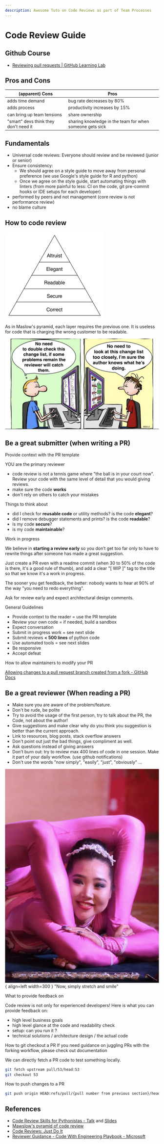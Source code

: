 ```yaml
---
description: Awesome Tuto on Code Reviews as part of Team Processes
---
```


# Code Review Guide

## Github Course

- [Reviewing pull requests | GitHub Learning Lab](https://lab.github.com/githubtraining/reviewing-pull-requests)

## Pros and Cons

| (apparent) Cons  | Pros  |
| --------------------- | ---------------------------------------- |
| adds time demand          | bug rate decreases by 80%                    |
| adds process              | productivity increases by 15%                |
| can bring up team tensions      | share ownership                        |
| "smart" devs think they don't need it | sharing knowledge in the team for when someone gets sick |

## Fundamentals

- Universal code reviews: Everyone should review and be reviewed (junior or senior)
- Ensure consistency:
  - We should agree on a style guide to move away from personal
    preference (we use Google's style guide for R and python)
  - Once we agree on the style guide, start automating things
    with linters (from more painful to less: CI on the code, git
    pre-commit hooks or IDE setups for each developer)
- performed by peers and not management (core review is not performance review)
- no blame culture

## How to code review

![](../../code_review_maslow.png "Maslow pyramid of code review")

As in Maslow's pyramid, each layer requires the previous one.
It is useless for code that is charging the wrong customer to be readable.

![](../../code_review_ping_pong.png "Code review ping pong")

## Be a great submitter (when writing a PR)

Provide context with the PR template

YOU are the primary reviewer

- code review is not a tennis game where "the ball is in your court now".
  Review your code with the same level of detail that you would giving reviews.
- make sure the code **works**
- don't rely on others to catch your mistakes

Things to think about

- did I check for **reusable code** or utility methods? is the code **elegant**?
- did I remove debugger statements and prints? is the code **readable**?
- is my code **secure**?
- is my code **maintainable**?

Work in progress

We believe in **starting a review early** so you don’t get too far
only to have to rewrite things after someone has made a great suggestion.

Just create a PR even with a readme commit (when 30 to 50% of the code is
there, it's a good rule of thumb), and add a clear "\[ WIP \]" tag to the
title so that we know it's a work in progress.

The sooner you get feedback, the better: nobody wants to hear at 90%
of the way "you need to redo everything".

Ask for review early and expect architectural design comments.

General Guidelines

- Provide context to the reader = use the PR template
- Review your own code = if needed, build a sandbox
- Expect conversation
- Submit in progress work = see next slide
- Submit reviews **\< 500 lines** of python code
- Use automated tools = see next slides
- Be responsive
- Accept defeat

How to allow maintainers to modify your PR

[Allowing changes to a pull request branch created from a fork - GitHub Docs](https://help.github.com/articles/allowing-changes-to-a-pull-request-branch-created-from-a-fork/)

## Be a great reviewer (When reading a PR)

- Make sure you are aware of the problem/feature.
- Don't be rude, be polite
- Try to avoid the usage of the first person, try to talk about the PR,
  the Code, not about the author!
- Give suggestions and make clear why do you think you suggestion is
  better than the current approach.
- Link to resources, blog posts, stack overflow answers
- Don't point out just the bad things, give compliment as well.
- Ask questions instead of giving answers
- Don't burn out: try to review max 400 lines of code in one session.
  Make it part of your daily workflow. (use github notifications)
- Don't use the words "now simply", "easily", "just", "obviously" ...

![Placeholder](../../code_review_now_simply.jpg){ align=left width=300 }
"Now, simply stretch and smile"

What to provide feedback on

Code review is not only for experienced developers! Here is what you
can provide feedback on:

- high level business goals
- high level glance at the code and readability check
- setup: can you run it ?
- technical solutions / architecture design / the actual code

How to git checkout a PR
If you need guidance on juggling PRs with the forking workflow, please check out documentation

We can directly fetch a PR code to test something locally.

```sh
git fetch upstream pull/53/head:53
git checkout 53
```

How to push changes to a PR

```sh
git push origin HEAD:refs/pull/{pull number from previous section}/head
```

## References

- [Code Review Skills for Pythonistas - Talk](https://www.youtube.com/watch?v=6L3ZVLtSeo8)
  and [Slides](https://ep2018.europython.eu/media/conference/slides/code-review-skills-for-pythonistas.pdf)
- [Mawslow's pyramid of code review](https://www.dein.fr/2015-02-18-maslows-pyramid-of-code-review.html)
- [Code Reviews: Just Do It](https://blog.codinghorror.com/code-reviews-just-do-it/)
- [Reviewer Guidance - Code With Engineering Playbook - Microsoft](https://microsoft.github.io/code-with-engineering-playbook/code-reviews/process-guidance/reviewer-guidance/)

